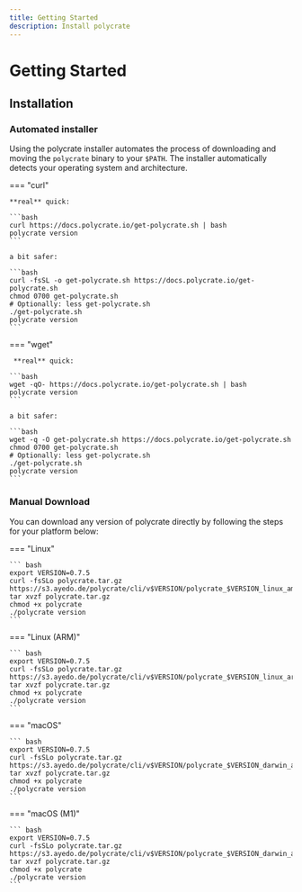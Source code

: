 ```yaml
---
title: Getting Started
description: Install polycrate
---
```


# Getting Started

## Installation

### Automated installer

Using the polycrate installer automates the process of downloading and moving the `polycrate` binary to your `$PATH`. The installer automatically detects your operating system and architecture.

=== "curl"

    **real** quick:

    ```bash
    curl https://docs.polycrate.io/get-polycrate.sh | bash
    polycrate version
    ```

    a bit safer:

    ```bash
    curl -fsSL -o get-polycrate.sh https://docs.polycrate.io/get-polycrate.sh
    chmod 0700 get-polycrate.sh
    # Optionally: less get-polycrate.sh
    ./get-polycrate.sh
    polycrate version
    ```

=== "wget"

     **real** quick:

    ```bash
    wget -qO- https://docs.polycrate.io/get-polycrate.sh | bash
    polycrate version
    ```

    a bit safer:

    ```bash
    wget -q -O get-polycrate.sh https://docs.polycrate.io/get-polycrate.sh
    chmod 0700 get-polycrate.sh
    # Optionally: less get-polycrate.sh
    ./get-polycrate.sh
    polycrate version
    ```

### Manual Download

You can download any version of polycrate directly by following the steps for your platform below:

=== "Linux"

    ``` bash
    export VERSION=0.7.5
    curl -fsSLo polycrate.tar.gz https://s3.ayedo.de/polycrate/cli/v$VERSION/polycrate_$VERSION_linux_amd64.tar.gz
    tar xvzf polycrate.tar.gz
    chmod +x polycrate
    ./polycrate version
    ```

=== "Linux (ARM)"

    ``` bash
    export VERSION=0.7.5
    curl -fsSLo polycrate.tar.gz https://s3.ayedo.de/polycrate/cli/v$VERSION/polycrate_$VERSION_linux_arm64.tar.gz
    tar xvzf polycrate.tar.gz
    chmod +x polycrate
    ./polycrate version
    ```

=== "macOS"

    ``` bash
    export VERSION=0.7.5
    curl -fsSLo polycrate.tar.gz https://s3.ayedo.de/polycrate/cli/v$VERSION/polycrate_$VERSION_darwin_amd64.tar.gz
    tar xvzf polycrate.tar.gz
    chmod +x polycrate
    ./polycrate version
    ```

=== "macOS (M1)"

    ``` bash
    export VERSION=0.7.5
    curl -fsSLo polycrate.tar.gz https://s3.ayedo.de/polycrate/cli/v$VERSION/polycrate_$VERSION_darwin_amd64.tar.gz
    tar xvzf polycrate.tar.gz
    chmod +x polycrate
    ./polycrate version
    ```
